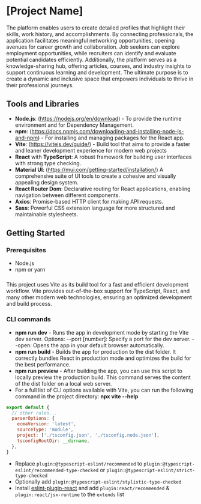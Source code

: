 # [Project Name]

The platform enables users to create detailed profiles that highlight their skills, work history, and accomplishments. By connecting professionals, the application facilitates meaningful networking opportunities, opening avenues for career growth and collaboration. Job seekers can explore employment opportunities, while recruiters can identify and evaluate potential candidates efficiently. Additionally, the platform serves as a knowledge-sharing hub, offering articles, courses, and industry insights to support continuous learning and development. The ultimate purpose is to create a dynamic and inclusive space that empowers individuals to thrive in their professional journeys.

## Tools and Libraries

- **Node.js**: (https://nodejs.org/en/download) - To provide the runtime environment and for Dependency Management.
- **npm**: (https://docs.npmjs.com/downloading-and-installing-node-js-and-npm) - For installing and managing packages for the React app.
- **Vite**: (https://vitejs.dev/guide/) - Build tool that aims to provide a faster and leaner development experience for modern web projects
- **React** with **TypeScript**: A robust framework for building user interfaces with strong type checking.
- **Material UI**: (https://mui.com/getting-started/installation/) A comprehensive suite of UI tools to create a cohesive and visually appealing design system.
- **React Router Dom**: Declarative routing for React applications, enabling navigation between different components.
- **Axios**: Promise-based HTTP client for making API requests.
- **Sass**: Powerful CSS extension language for more structured and maintainable stylesheets.

## Getting Started

### Prerequisites

- Node.js
- npm or yarn

### 
This project uses Vite as its build tool for a fast and efficient development workflow. Vite provides out-of-the-box support for TypeScript, React, and many other modern web technologies, ensuring an optimized development and build process.

### CLI commands
- **npm run dev** - Runs the app in development mode by starting the Vite dev server. 
  Options:
    --port [number]: Specify a port for the dev server.
    --open: Opens the app in your default browser automatically.
- **npm run build** - Builds the app for production to the dist folder. It correctly bundles React in production mode and optimizes the build for the best performance.
- **npm run preview** - After building the app, you can use this script to locally preview the production build. This command serves the content of the dist folder on  a local web server.
- For a full list of CLI options available with Vite, you can run the following command in the project directory: **npx vite --help**


```js
export default {
  // other rules...
  parserOptions: {
    ecmaVersion: 'latest',
    sourceType: 'module',
    project: ['./tsconfig.json', './tsconfig.node.json'],
    tsconfigRootDir: __dirname,
  },
}
```

- Replace `plugin:@typescript-eslint/recommended` to `plugin:@typescript-eslint/recommended-type-checked` or `plugin:@typescript-eslint/strict-type-checked`
- Optionally add `plugin:@typescript-eslint/stylistic-type-checked`
- Install [eslint-plugin-react](https://github.com/jsx-eslint/eslint-plugin-react) and add `plugin:react/recommended` & `plugin:react/jsx-runtime` to the `extends` list

